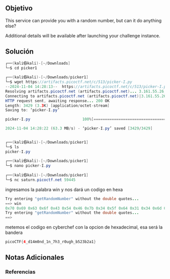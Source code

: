 ## Objetivo 
This service can provide you with a random number, but can it do anything else?

Additional details will be available after launching your challenge instance.

## Solución  
```java
┌──(kali㉿kali)-[~/Downloads]
└─$ cd picker1 
                                                                                                                                      
┌──(kali㉿kali)-[~/Downloads/picker1]
└─$ wget https://artifacts.picoctf.net/c/513/picker-I.py                                               
--2024-11-04 14:28:13--  https://artifacts.picoctf.net/c/513/picker-I.py
Resolving artifacts.picoctf.net (artifacts.picoctf.net)... 3.161.55.26, 3.161.55.61, 3.161.55.100, ...
Connecting to artifacts.picoctf.net (artifacts.picoctf.net)|3.161.55.26|:443... connected.
HTTP request sent, awaiting response... 200 OK
Length: 3429 (3.3K) [application/octet-stream]
Saving to: ‘picker-I.py’

picker-I.py                       100%[===========================================================>]   3.35K  --.-KB/s    in 0s      

2024-11-04 14:28:22 (63.3 MB/s) - ‘picker-I.py’ saved [3429/3429]

                                                                                                                                      
┌──(kali㉿kali)-[~/Downloads/picker1]
└─$ ls
picker-I.py
                                                                                                                                      
┌──(kali㉿kali)-[~/Downloads/picker1]
└─$ nano picker-I.py 
                                                                                                                                      
┌──(kali㉿kali)-[~/Downloads/picker1]
└─$ nc saturn.picoctf.net 59445 
```

ingresamos la palabra win y nos dará un codigo en hexa 
```java 
Try entering "getRandomNumber" without the double quotes...
==> win
0x70 0x69 0x63 0x6f 0x43 0x54 0x46 0x7b 0x34 0x5f 0x64 0x31 0x34 0x6d 0x30 0x6e 0x64 0x5f 0x31 0x6e 0x5f 0x37 0x68 0x33 0x5f 0x72 0x30 0x75 0x67 0x68 0x5f 0x62 0x35 0x32 0x33 0x62 0x32 0x61 0x31 0x7d 
Try entering "getRandomNumber" without the double quotes...
==>               


```
metemos el codigo en cyberchef con   la opcion de hexadecimal, esa será la bandera

```java 
picoCTF{4_d14m0nd_1n_7h3_r0ugh_b523b2a1}
```


## Notas Adicionales 

### Referencias
